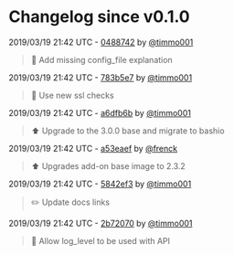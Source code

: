 # Changelog since v0.1.0

2019/03/19 21:42 UTC - [0488742](https://github.com/hassio-addons/addon-home-panel/commit/04887428945243582005aac9a5084149e0ae4f12) by [@timmo001](https://github.com/timmo001)
> :hammer: Add missing config_file explanation 

2019/03/19 21:42 UTC - [783b5e7](https://github.com/hassio-addons/addon-home-panel/commit/783b5e7d9fcf4c2144b2639c48606e89ab689a0e) by [@timmo001](https://github.com/timmo001)
> :hammer: Use new ssl checks 

2019/03/19 21:42 UTC - [a6dfb6b](https://github.com/hassio-addons/addon-home-panel/commit/a6dfb6b2313702dcd018264373836060efe37069) by [@timmo001](https://github.com/timmo001)
> :arrow_up: Upgrade to the 3.0.0 base and migrate to bashio 

2019/03/19 21:42 UTC - [a53eaef](https://github.com/hassio-addons/addon-home-panel/commit/a53eaef465856cf67c079e9a3f1c246cb339aabc) by [@frenck](https://github.com/frenck)
> :arrow_up: Upgrades add-on base image to 2.3.2 

2019/03/19 21:42 UTC - [5842ef3](https://github.com/hassio-addons/addon-home-panel/commit/5842ef35a9c04d86f74d3fccc3fd73cf24bc6ce4) by [@timmo001](https://github.com/timmo001)
> :pencil2: Update docs links 

2019/03/19 21:42 UTC - [2b72070](https://github.com/hassio-addons/addon-home-panel/commit/2b7207084e75bb4e075db8402b8e98fad112d478) by [@timmo001](https://github.com/timmo001)
> :hammer: Allow log_level to be used with API 

